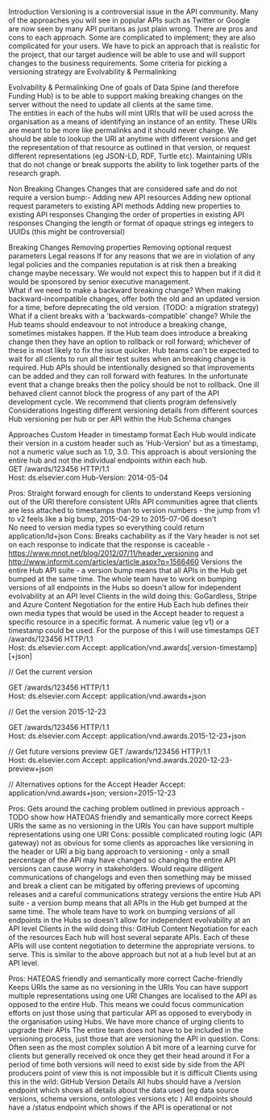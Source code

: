 Introduction 
Versioning is a controversial issue in the API community. Many of the approaches you will see in popular APIs such as Twitter or Google are now seen by many API puritans as just plain wrong. There are pros and cons to each approach. Some are complicated to implement; they are also complicated for your users. We have to pick an approach that is realistic for the project, that our target audience will be able to use and will support changes to the business requirements. 
Some criteria for picking a versioning strategy are Evolvability & Permalinking

Evolvability & Permalinking
One of goals of Data Spine (and therefore Funding Hub) is to be able to support making breaking changes on the server without the need to update all clients at the same time.  
The entities in each of the hubs will mint URIs that will be used across the organisation as a means of identifying an instance of an entity. These URIs are meant to be more like permalinks and it should never change. We should be able to lookup the URI at anytime with different versions and get the representation of that resource as outlined in that version, or request different representations (eg JSON-LD, RDF, Turtle etc). Maintaining URIs that do not change or break supports the ability to link together parts of the research graph. 

Non Breaking Changes 
Changes that are considered safe and do not require a version bump:-
Adding new API resources
Adding new optional request parameters to existing API methods
Adding new properties to existing API responses
Changing the order of properties in existing API responses
Changing the length or format of opaque strings eg integers to UUIDs 
(this might be controversial) 

Breaking Changes 
Removing properties 
Removing optional request parameters 
Legal reasons
If for any reasons that we are in violation of any legal policies and the companies reputation is at risk then a breaking change maybe necessary. We would not expect this to happen but if it did it would be sponsored by senior executive management.  
What if we need to make a backward breaking change?
When making backward-incompatible changes, offer both the old and an updated version for a time, before deprecating the old version. (TODO: a migration strategy) 
What if a client breaks with a 'backwards-compatible' change? 
While the Hub teams should endeavour to not introduce a breaking change, sometimes mistakes happen. If the Hub team does introduce a breaking change then they have an option to rollback or roll forward; whichever of these is most likely to fix the issue quicker. 
Hub teams can't be expected to wait for all clients to run all their test suites when an breaking change is required. Hub APIs should be intentionally designed so that improvements can be added and they can roll forward with features. 
In the unfortunate event that a change breaks then the policy should be not to rollback. One ill behaved client cannot block the progress of any part of the API development cycle. We recommend that clients program defensively 
Considerations
Ingesting different versioning details from different sources
Hub versioning 
per hub or 
per API within the Hub 
Schema changes 

Approaches
Custom Header in timestamp format
Each Hub would indicate their version in a custom header such as 'Hub-Version' but as a timestamp, not a numeric value such as 1.0, 3.0. This approach is about versioning the entire hub and not the individual endpoints within each hub.  
GET /awards/123456 HTTP/1.1						
Host: ds.elsevier.com
Hub-Version: 2014-05-04 

Pros: 
Straight forward enough for clients to understand 
Keeps versioning out of the URI therefore consistent URIs 
API communities agree that clients are less attached to timestamps than to version numbers - the jump from v1 to v2 feels like a big bump, 2015-04-29 to 2015-07-06 doesn't  
No need to version media types so everything could return application/ld+json 
Cons:
Breaks cachability as if the Vary header is not set on each response to indicate that the response is caceable - https://www.mnot.net/blog/2012/07/11/header_versioning and http://www.informit.com/articles/article.aspx?p=1566460
Versions the entire Hub API suite - a version bump means that all APIs in the Hub get bumped at the same time. The whole team have to work on bumping versions of all endpoints in the Hubs so doesn't allow for independent evolvability at an API level
Clients in the wild doing this:
GoGardless, Stripe and Azure 
Content Negotiation for the entire Hub 
Each hub defines their own media types that would be used in the Accept header to request a specific resource in a specific format. A numeric value (eg v1)  or a timestamp could be used. For the purpose of this I will use timestamps 
GET /awards/123456 HTTP/1.1						
Host: ds.elsevier.com
Accept: application/vnd.awards[.version-timestamp][+json] 
 
// Get the current version  
 
GET /awards/123456 HTTP/1.1						
Host: ds.elsevier.com
Accept: application/vnd.awards+json

 
// Get the version 2015-12-23 

GET /awards/123456 HTTP/1.1						
Host: ds.elsevier.com
Accept: application/vnd.awards.2015-12-23+json
 
// Get future versions preview 
GET /awards/123456 HTTP/1.1						
Host: ds.elsevier.com
Accept: application/vnd.awards.2020-12-23-preview+json
 
// Alternatives options for the Accept Header 
Accept: application/vnd.awards+json; version=2015-12-23 

Pros:
Gets around the caching problem outlined in previous approach - TODO show how 
HATEOAS friendly and semantically more correct 
Keeps URIs the same as no versioning in the URIs
You can have support multiple representations using one URI
Cons:
possible complicated routing logic (API gateway) 
not as obvious for some clients as approaches like versioning in the header or URI
a big bang approach to versioning - only a small percentage of the API may have changed so changing the entire API versions can cause worry in stakeholders. Would require diligent communications of changelogs and even then something may be missed and break a client 
can be mitigated by offering previews of upcoming releases and a careful communications strategy 
versions the entire Hub API suite - a version bump means that all APIs in the Hub get bumped at the same time. The whole team have to work on bumping versions of all endpoints in the Hubs so doesn't allow for independent evolvability at an API level
Clients in the wild doing this: 
GitHub 
Content Negotiation for each of the resources
Each hub will host several separate APIs. Each of these APIs will use content negotiation to determine the appropriate versions. to serve.  This is similar to the above approach but not at a hub level but at an API level. 

Pros:
HATEOAS friendly and semantically more correct 
Cache-friendly 
Keeps URIs the same as no versioning in the URIs 
You can have support multiple representations using one URI
Changes are localised to the API as opposed to the entire Hub. 
This means we could focus communication efforts on just those using that particular API as opposed to everybody in the organisation using Hubs. 
We have more chance of urging clients to upgrade their APIs 
The entire team does not have to be included in the versioning process, just those that are versioning the API in question. 
Cons:
Often seen as the most complex solution 
A bit more of a learning curve for clients but generally received ok once they get their head around it 
For a period of time both versions will need to exist side by side 
from the API producers point of view this is not impossible but it is difficult 
Clients using this in the wild:
GitHub
Version Details
All hubs should have a /version endpoint which shows all details about the data used (eg data source versions, schema versions, ontologies versions etc )
All endpoints should have a /status endpoint which shows if the API is operational or not 
